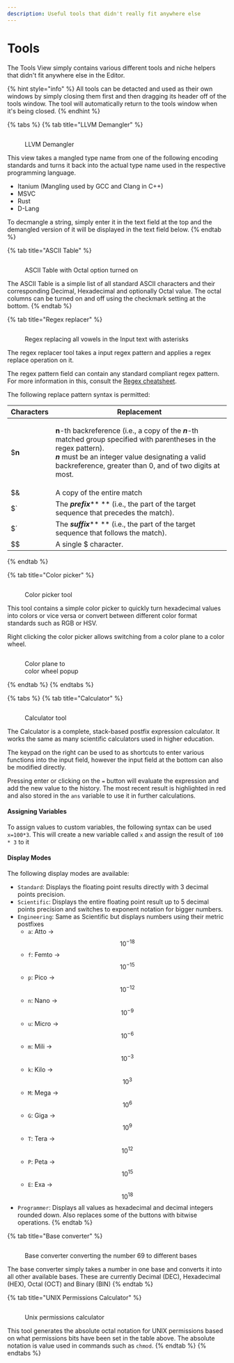 ```yaml
---
description: Useful tools that didn't really fit anywhere else
---
```


# Tools

The Tools View simply contains various different tools and niche helpers that didn't fit anywhere else in the Editor.&#x20;

{% hint style="info" %}
All tools can be detacted and used as their own windows by simply closing them first and then dragging its header off of the tools window. The tool will automatically return to the tools window when it's being closed.
{% endhint %}

{% tabs %}
{% tab title="LLVM Demangler" %}
<figure><img src="../.gitbook/assets/imhex_6ACrfPXhyO.png" alt=""><figcaption><p>LLVM Demangler</p></figcaption></figure>

This view takes a mangled type name from one of the following encoding standards and turns it back into the actual type name used in the respective programming language.

* Itanium (Mangling used by GCC and Clang in C++)
* MSVC
* Rust
* D-Lang

To decmangle a string, simply enter it in the text field at the top and the demangled version of it will be displayed in the text field below.
{% endtab %}

{% tab title="ASCII Table" %}
<figure><img src="../.gitbook/assets/imhex_HCUyiTsboW.png" alt=""><figcaption><p>ASCII Table with Octal option turned on</p></figcaption></figure>

The ASCII Table is a simple list of all standard ASCII characters and their corresponding Decimal, Hexadecimal and optionally Octal value. The octal columns can be turned on and off using the checkmark setting at the bottom.
{% endtab %}

{% tab title="Regex replacer" %}
<figure><img src="../.gitbook/assets/imhex_aCE9vlWVhS.png" alt=""><figcaption><p>Regex replacing all vowels in the Input text with asterisks</p></figcaption></figure>

The regex replacer tool takes a input regex pattern and applies a regex replace operation on it.

The regex pattern field can contain any standard compliant regex pattern. For more information in this, consult the [Regex cheatsheet](https://developer.mozilla.org/en-US/docs/Web/JavaScript/Guide/Regular\_Expressions/Cheatsheet).

The following replace pattern syntax is permitted:

| Characters | Replacement                                                                                                                                                                                                                                                                                          |
| ---------- | ---------------------------------------------------------------------------------------------------------------------------------------------------------------------------------------------------------------------------------------------------------------------------------------------------- |
| $**n**     | <p><strong>n</strong>-th backreference (i.e., a copy of the <em><strong>n</strong></em>-th matched group specified with parentheses in the regex pattern).<br><em><strong>n</strong></em> must be an integer value designating a valid backreference, greater than 0, and of two digits at most.</p> |
| $&         | A copy of the entire match                                                                                                                                                                                                                                                                           |
| $\`        | The _**prefix**_** ** (i.e., the part of the target sequence that precedes the match).                                                                                                                                                                                                               |
| $´         | The _**suffix**_** ** (i.e., the part of the target sequence that follows the match).                                                                                                                                                                                                                |
| \$$        | A single $ character.                                                                                                                                                                                                                                                                                |
{% endtab %}

{% tab title="Color picker" %}
<figure><img src="../.gitbook/assets/imhex_cWnI6WRIuo.png" alt=""><figcaption><p>Color picker tool</p></figcaption></figure>

This tool contains a simple color picker to quickly turn hexadecimal values into colors or vice versa or convert between different color format standards such as RGB or HSV.

Right clicking the color picker allows switching from a color plane to a color wheel.

<figure><img src="../.gitbook/assets/imhex_wYrNPSPasu.png" alt=""><figcaption><p>Color plane to<br>color wheel popup</p></figcaption></figure>
{% endtab %}
{% endtabs %}

{% tabs %}
{% tab title="Calculator" %}
<figure><img src="../.gitbook/assets/imhex_DFeOT0VJh0.png" alt=""><figcaption><p>Calculator tool</p></figcaption></figure>

The Calculator is a complete, stack-based postfix expression calculator. It works the same as many scientific calculators used in higher education.

The keypad on the right can be used to as shortcuts to enter various functions into the input field, however the input field at the bottom can also be modified directly.&#x20;

Pressing enter or clicking on the `=` button will evaluate the expression and add the new value to the history. The most recent result is highlighted in red and also stored in the `ans` variable to use it in further calculations.&#x20;

#### Assigning Variables

To assign values to custom variables, the following syntax can be used `x=100*3`. This will create a new variable called `x` and assign the result of `100 * 3` to it&#x20;

#### Display Modes

The following display modes are available:

* `Standard`: Displays the floating point results directly with 3 decimal points precision.
* `Scientific`: Displays the entire floating point result up to 5 decimal points precision and switches to exponent notation for bigger numbers.
* `Engineering`: Same as Scientific but displays numbers using their metric postfixes
  * `a`: Atto ->$$10^{-18}$$
  * `f`: Femto ->$$10^{-15}$$
  * `p`: Pico ->$$10^{-12}$$
  * `n`: Nano ->$$10^{-9}$$
  * `u`: Micro ->$$10^{-6}$$
  * `m`: Mili ->$$10^{-3}$$
  * `k`: Kilo -> $$10^3$$
  * `M`: Mega -> $$10^6$$
  * `G`: Giga -> $$10^9$$
  * `T`: Tera -> $$10^{12}$$
  * `P`: Peta -> $$10^{15}$$
  * `E`: Exa -> $$10^{18}$$
* `Programmer`: Displays all values as hexadecimal and decimal integers rounded down. Also replaces some of the buttons with bitwise operations.
{% endtab %}

{% tab title="Base converter" %}
<figure><img src="../.gitbook/assets/imhex_A8jUOMkUj6.png" alt=""><figcaption><p>Base converter converting the number 69 to different bases</p></figcaption></figure>

The base converter simply takes a number in one base and converts it into all other available bases. These are currently Decimal (DEC), Hexadecimal (HEX), Octal (OCT) and Binary (BIN)
{% endtab %}

{% tab title="UNIX Permissions Calculator" %}
<figure><img src="../.gitbook/assets/imhex_3pGwSRYkUw.png" alt=""><figcaption><p>Unix permissions calculator</p></figcaption></figure>

This tool generates the absolute octal notation for UNIX permissions based on what permissions bits have been set in the table above. The absolute notation is value used in commands such as `chmod`.
{% endtab %}
{% endtabs %}

